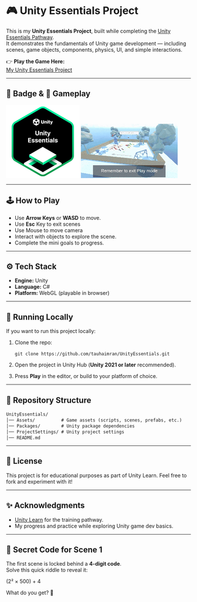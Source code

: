 # 🎮 Unity Essentials Project

This is my **Unity Essentials Project**, built while completing the [Unity Essentials Pathway](https://learn.unity.com/pathway/unity-essentials).  
It demonstrates the fundamentals of Unity game development — including scenes, game objects, components, physics, UI, and simple interactions.

👉 **Play the Game Here:**  
[My Unity Essentials Project](https://play.unity.com/en/games/e208e8b9-a11f-42c1-931c-be41abeea700/my-unityessentialsproject)

---

## 📸 Badge & 🎥 Gameplay

<p float="left">
  <img src="pics/unity-essentials-pathway.png" alt="Unity Essentials Badge" width="200"/>
  <img src="vids/gameplay.gif" alt="Gameplay" />
</p>

---

## 🕹️ How to Play
- Use **Arrow Keys** or **WASD** to move.
- Use **Esc** Key to exit scenes
- Use Mouse to move camera
- Interact with objects to explore the scene.  
- Complete the mini goals to progress. 

---

## ⚙️ Tech Stack
- **Engine:** Unity  
- **Language:** C#  
- **Platform:** WebGL (playable in browser)  

---

## 🚀 Running Locally
If you want to run this project locally:  
1. Clone the repo:  
   ```
   git clone https://github.com/tauhaimran/UnityEssentials.git
   ```

2. Open the project in Unity Hub (**Unity 2021 or later** recommended).
3. Press **Play** in the editor, or build to your platform of choice.

---

## 📂 Repository Structure

```
UnityEssentials/
│── Assets/          # Game assets (scripts, scenes, prefabs, etc.)
│── Packages/        # Unity package dependencies
│── ProjectSettings/ # Unity project settings
│── README.md
```

---

## 📜 License

This project is for educational purposes as part of Unity Learn.
Feel free to fork and experiment with it!

---

## ✨ Acknowledgments

* [Unity Learn](https://learn.unity.com/) for the training pathway.
* My progress and practice while exploring Unity game dev basics.

---

## 🔢 Secret Code for Scene 1

The first scene is locked behind a **4-digit code**.  
Solve this quick riddle to reveal it:

(2² × 500) + 4


What do you get? 👀  


